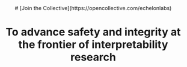 <div align="center">
# [Join the Collective](https://opencollective.com/echelonlabs)

# To advance safety and integrity at the frontier of interpretability research

</div>
